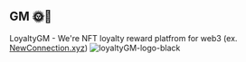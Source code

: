 ## GM 🌞👋
LoyaltyGM - We're NFT loyalty reward platfrom for web3
(ex. [NewConnection.xyz](https://github.com/New-Connection/))
![loyaltyGM-logo-black](https://user-images.githubusercontent.com/22254882/201515763-1d6db5da-1c5f-4afa-a13a-bb0f2d7746bd.png)

<!--

**Here are some ideas to get you started:**

🙋‍♀️ A short introduction - what is your organization all about?
🌈 Contribution guidelines - how can the community get involved?
👩‍💻 Useful resources - where can the community find your docs? Is there anything else the community should know?
🍿 Fun facts - what does your team eat for breakfast?
🧙 Remember, you can do mighty things with the power of [Markdown](https://docs.github.com/github/writing-on-github/getting-started-with-writing-and-formatting-on-github/basic-writing-and-formatting-syntax)
-->
